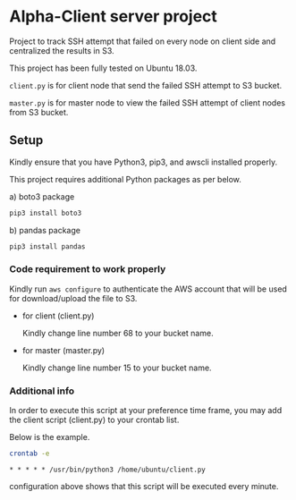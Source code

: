 # Alpha-Client server project
Project to track SSH attempt that failed on every node on client side and centralized the results in S3. 

This project has been fully tested on Ubuntu 18.03.

`client.py` is for client node that send the failed SSH attempt to S3 bucket. 

`master.py` is for master node to view the failed SSH attempt of client nodes from S3 bucket.

## Setup
Kindly ensure that you have Python3, pip3, and awscli installed properly.

This project requires additional Python packages as per below. 

a) boto3 package

   ```bash 
   pip3 install boto3
   ```
b) pandas package

   ```bash 
   pip3 install pandas
   ```
### Code requirement to work properly
Kindly run `aws configure` to authenticate the AWS account that will be used for download/upload the file to S3.
- for client (client.py)

  Kindly change line number 68 to your bucket name. 
  
- for master (master.py)

  Kindly change line number 15 to your bucket name.

### Additional info
In order to execute this script at your preference time frame, you may add the client script (client.py) to your crontab list. 

Below is the example. 

```bash
crontab -e
```

`* * * * * /usr/bin/python3 /home/ubuntu/client.py`

configuration above shows that this script will be executed every minute.




  
